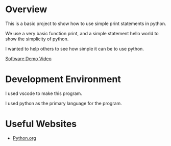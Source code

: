 # Overview

This is a basic project to show how to use simple print statements in python.

We use a very basic function print, and a simple statement hello world to show the simplicity of python.

I wanted to help others to see how simple it can be to use python.

[Software Demo Video](https://youtu.be/8iIp9tJYTcE)

# Development Environment

I used vscode to make this program. 

I used python as the primary language for the program.

# Useful Websites

* [Python.org](https://www.python.org/)
